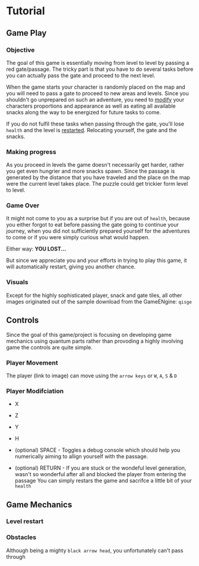 # Tutorial

## Game Play

### Objective

The goal of this game is essentially moving from level to level by passing a red gate/passage.
The tricky part is that you have to do several tasks before you can actually pass the gate and proceed to the next level.

When the game starts your character is randomly placed on the map and you will need to pass a gate to proceed to new areas and levels.
Since you shouldn't go unprepared on such an adventure, you need to [modify](#player-modification) your characters proportions and appearance
as well as eating all available snacks along the way to be energized for future tasks to come.

If you do not fulfil these tasks when passing through the gate, you'll lose `health` and the level is [restarted](level-restart).
Relocating yourself, the gate and the snacks.

### Making progress

As you proceed in levels the game doesn't necessarily get harder, rather you get even hungrier and more snacks spawn.
Since the passage is generated by the distance that you have traveled and the place on the map were the current level takes place.
The puzzle could get trickier form level to level.


### Game Over
It might not come to you as a surprise but if you are out of `health`, because you either forgot to eat before passing the gate going to continue your journey, 
when you did not sufficiently prepared yourself for the adventures to come or if you were simply curious what would happen. 
 
Either way: **YOU LOST...** 

But since we appreciate you and your efforts in trying to play this game, it will automatically restart, giving you another chance. 


### Visuals
Except for the highly sophisticated player, snack and gate tiles, all other images originated out of the sample download from the GameENgine: `qisge` 

## Controls

Since the goal of this game/project is focusing on developing game mechanics using quantum parts 
rather than provoding a highly involving game the controls are quite simple.
 
### Player Movement
The player (link to image) can move using the `arrow keys` or `W`, `A`, `S` & `D`

### Player Modifciation

* X
* Z
* Y
* H

* (optional) SPACE -  Toggles a debug console which should help you numerically aiming to allign yourself with the passage.
* (optional) RETURN - If you are stuck or the wondeful level generation, wasn't so wonderful after all and blocked the player from entering the passage
You can simply restars the game and sacrifce a little bit of your `health`




## Game Mechanics

### Level restart

### Obstacles 
Although being a mighty `black arrow head`, you unfortunately can't pass through 
